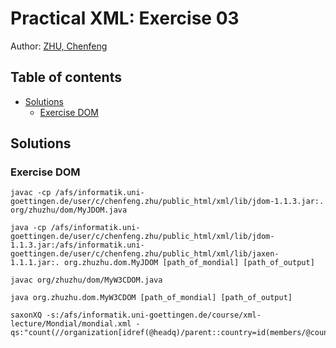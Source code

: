 Practical XML: Exercise 03
==========================

Author: [ZHU, Chenfeng](http://about.me/zhuchenfeng)

## Table of contents

* [Solutions](#solutions)
    * [Exercise DOM](#exercise-dom)

## Solutions

### Exercise DOM

``` shell
javac -cp /afs/informatik.uni-goettingen.de/user/c/chenfeng.zhu/public_html/xml/lib/jdom-1.1.3.jar:. org/zhuzhu/dom/MyJDOM.java

java -cp /afs/informatik.uni-goettingen.de/user/c/chenfeng.zhu/public_html/xml/lib/jdom-1.1.3.jar:/afs/informatik.uni-goettingen.de/user/c/chenfeng.zhu/public_html/xml/lib/jaxen-1.1.1.jar:. org.zhuzhu.dom.MyJDOM [path_of_mondial] [path_of_output]

javac org/zhuzhu/dom/MyW3CDOM.java

java org.zhuzhu.dom.MyW3CDOM [path_of_mondial] [path_of_output]

saxonXQ -s:/afs/informatik.uni-goettingen.de/course/xml-lecture/Mondial/mondial.xml -qs:"count(//organization[idref(@headq)/parent::country=id(members/@country)])"
```


